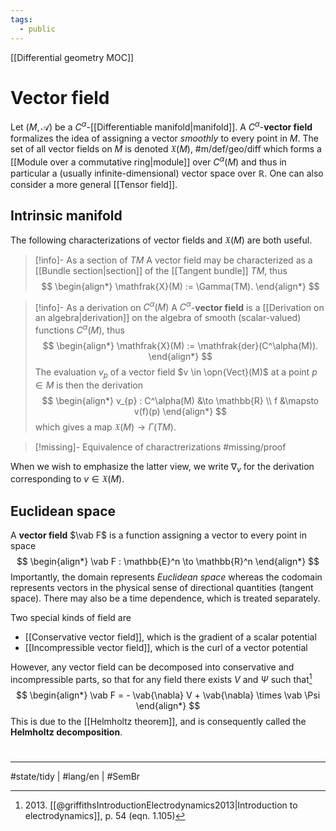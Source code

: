 ```yaml
---
tags:
  - public
---
```

[[Differential geometry MOC]]
# Vector field

Let $(M, \mathscr{A})$ be a $C^\alpha$-[[Differentiable manifold|manifold]].
A $C^\alpha$-**vector field** formalizes the idea of assigning a vector _smoothly_ to every point in $M$.
The set of all vector fields on $M$ is denoted $\mathfrak{X}(M)$, #m/def/geo/diff
which forms a [[Module over a commutative ring|module]] over $C^\alpha(M)$ and thus in particular a (usually infinite-dimensional) vector space over $\mathbb{R}$.
One can also consider a more general [[Tensor field]].

## Intrinsic manifold

The following characterizations of vector fields and $\mathfrak{X}(M)$ are both useful.

> [!info]- As a section of $TM$
> A vector field may be characterized as a [[Bundle section|section]] of the [[Tangent bundle]] $TM$, thus
> $$
> \begin{align*}
> \mathfrak{X}(M) := \Gamma(TM).
> \end{align*}
> $$


> [!info]- As a derivation on $C^\alpha(M)$
> A $C^\alpha$-**vector field** is a [[Derivation on an algebra|derivation]] on the algebra of smooth (scalar-valued) functions $C^\alpha(M)$, thus
> $$
> \begin{align*}
> \mathfrak{X}(M) := \mathfrak{der}(C^\alpha(M)).
> \end{align*}
> $$
> The evaluation $v_{p}$ of a vector field $v \in \opn{Vect}(M)$ at a point $p \in M$ is then the derivation
> $$
> \begin{align*}
> v_{p} : C^\alpha(M) &\to \mathbb{R} \\
> f &\mapsto v(f)(p)
> \end{align*}
> $$
> which gives a map $\mathfrak{X}(M) \to \Gamma(TM)$.


> [!missing]- Equivalence of charactrerizations
> #missing/proof

When we wish to emphasize the latter view, we write $\nabla_{v}$ for the derivation corresponding to $v \in \mathfrak{X}(M)$.

## Euclidean space

A **vector field** $\vab F$ is a function assigning a vector to every point in space 
$$
\begin{align*}
\vab F : \mathbb{E}^n \to \mathbb{R}^n
\end{align*}
$$
Importantly, the domain represents _Euclidean space_ whereas the codomain represents vectors in the physical sense of directional quantities (tangent space).
There may also be a time dependence, which is treated separately.


Two special kinds of field are

- [[Conservative vector field]], which is the gradient of a scalar potential
- [[Incompressible vector field]], which is the curl of a vector potential

However, any vector field can be decomposed into conservative and incompressible parts, 
so that for any field there exists $V$ and $\Psi$ such that[^2013]
$$
\begin{align*}
\vab F = - \vab{\nabla} V + \vab{\nabla} \times \vab \Psi
\end{align*}
$$
This is due to the [[Helmholtz theorem]], and is consequently called the **Helmholtz decomposition**.

[^2013]: 2013\. [[@griffithsIntroductionElectrodynamics2013|Introduction to electrodynamics]], p. 54 (eqn. 1.105)

#
---
#state/tidy | #lang/en | #SemBr
